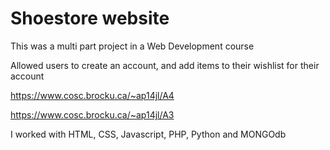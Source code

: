 # Shoestore website

This was a multi part project in a Web Development course

Allowed users to create an account, and add items to their wishlist for their account

https://www.cosc.brocku.ca/~ap14jl/A4

https://www.cosc.brocku.ca/~ap14jl/A3

I worked with  HTML, CSS, Javascript, PHP, Python and MONGOdb


